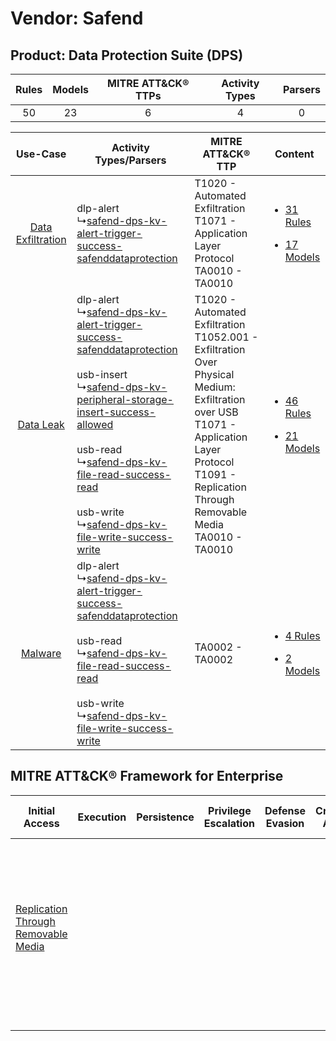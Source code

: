 Vendor: Safend
==============
Product: Data Protection Suite (DPS)
------------------------------------
| Rules | Models | MITRE ATT&CK® TTPs | Activity Types | Parsers |
|:-----:|:------:|:------------------:|:--------------:|:-------:|
|  50   |   23   |         6          |       4        |    0    |

|    Use-Case    | Activity Types/Parsers    | MITRE ATT&CK® TTP    | Content    |
|:----:| ---- | ---- | ---- |
| [Data Exfiltration](../../../UseCases/uc_data_exfiltration.md) |  dlp-alert<br> ↳[safend-dps-kv-alert-trigger-success-safenddataprotection](Ps/pC_safenddpskvalerttriggersuccesssafenddataprotection.md)<br>    | T1020 - Automated Exfiltration<br>T1071 - Application Layer Protocol<br>TA0010 - TA0010<br>    | [<ul><li>31 Rules</li></ul><ul><li>17 Models</li></ul>](RM/r_m_safend_data_protection_suite_(dps)_Data_Exfiltration.md) |
|         [Data Leak](../../../UseCases/uc_data_leak.md)         |  dlp-alert<br> ↳[safend-dps-kv-alert-trigger-success-safenddataprotection](Ps/pC_safenddpskvalerttriggersuccesssafenddataprotection.md)<br><br> usb-insert<br> ↳[safend-dps-kv-peripheral-storage-insert-success-allowed](Ps/pC_safenddpskvperipheralstorageinsertsuccessallowed.md)<br><br> usb-read<br> ↳[safend-dps-kv-file-read-success-read](Ps/pC_safenddpskvfilereadsuccessread.md)<br><br> usb-write<br> ↳[safend-dps-kv-file-write-success-write](Ps/pC_safenddpskvfilewritesuccesswrite.md)<br> | T1020 - Automated Exfiltration<br>T1052.001 - Exfiltration Over Physical Medium: Exfiltration over USB<br>T1071 - Application Layer Protocol<br>T1091 - Replication Through Removable Media<br>TA0010 - TA0010<br> | [<ul><li>46 Rules</li></ul><ul><li>21 Models</li></ul>](RM/r_m_safend_data_protection_suite_(dps)_Data_Leak.md)         |
|    [Malware](../../../UseCases/uc_malware.md)    |  dlp-alert<br> ↳[safend-dps-kv-alert-trigger-success-safenddataprotection](Ps/pC_safenddpskvalerttriggersuccesssafenddataprotection.md)<br><br> usb-read<br> ↳[safend-dps-kv-file-read-success-read](Ps/pC_safenddpskvfilereadsuccessread.md)<br><br> usb-write<br> ↳[safend-dps-kv-file-write-success-write](Ps/pC_safenddpskvfilewritesuccesswrite.md)<br>    | TA0002 - TA0002<br>    | [<ul><li>4 Rules</li></ul><ul><li>2 Models</li></ul>](RM/r_m_safend_data_protection_suite_(dps)_Malware.md)    |

MITRE ATT&CK® Framework for Enterprise
--------------------------------------
| Initial Access                                                                           | Execution | Persistence | Privilege Escalation | Defense Evasion | Credential Access | Discovery | Lateral Movement                                                                         | Collection | Command and Control                                                             | Exfiltration                                                                                                                                                                                                                                                                       | Impact |
| ---------------------------------------------------------------------------------------- | --------- | ----------- | -------------------- | --------------- | ----------------- | --------- | ---------------------------------------------------------------------------------------- | ---------- | ------------------------------------------------------------------------------- | ---------------------------------------------------------------------------------------------------------------------------------------------------------------------------------------------------------------------------------------------------------------------------------- | ------ |
| [Replication Through Removable Media](https://attack.mitre.org/techniques/T1091)<br><br> |           |             |                      |                 |                   |           | [Replication Through Removable Media](https://attack.mitre.org/techniques/T1091)<br><br> |            | [Application Layer Protocol](https://attack.mitre.org/techniques/T1071)<br><br> | [Exfiltration Over Physical Medium: Exfiltration over USB](https://attack.mitre.org/techniques/T1052/001)<br><br>[Exfiltration Over Physical Medium](https://attack.mitre.org/techniques/T1052)<br><br>[Automated Exfiltration](https://attack.mitre.org/techniques/T1020)<br><br> |        |